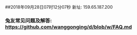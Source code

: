 ##2018年09月28日07时12分07秒 新址: 159.65.187.200
### 兔友常见问题及解答: https://github.com/wanggonging/d/blob/w/FAQ.md
